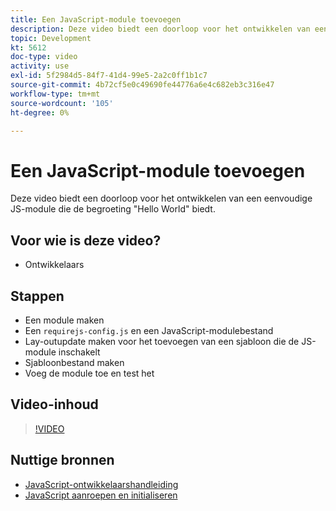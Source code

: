 ```yaml
---
title: Een JavaScript-module toevoegen
description: Deze video biedt een doorloop voor het ontwikkelen van een eenvoudige JS-module die de begroeting "Hello World" biedt.
topic: Development
kt: 5612
doc-type: video
activity: use
exl-id: 5f2984d5-84f7-41d4-99e5-2a2c0ff1b1c7
source-git-commit: 4b72cf5e0c49690fe44776a6e4c682eb3c316e47
workflow-type: tm+mt
source-wordcount: '105'
ht-degree: 0%

---
```


# Een JavaScript-module toevoegen

Deze video biedt een doorloop voor het ontwikkelen van een eenvoudige JS-module die de begroeting &quot;Hello World&quot; biedt.

## Voor wie is deze video?

- Ontwikkelaars

## Stappen

- Een module maken
- Een `requirejs-config.js` en een JavaScript-modulebestand
- Lay-outupdate maken voor het toevoegen van een sjabloon die de JS-module inschakelt
- Sjabloonbestand maken
- Voeg de module toe en test het

## Video-inhoud

>[!VIDEO](https://video.tv.adobe.com/v/35790?quality=12&learn=on)

## Nuttige bronnen

- [JavaScript-ontwikkelaarshandleiding](https://devdocs.magento.com/guides/v2.4/javascript-dev-guide/bk-javascript-dev-guide.html)
- [JavaScript aanroepen en initialiseren](https://devdocs.magento.com/guides/v2.4/javascript-dev-guide/javascript/js_init.html)
